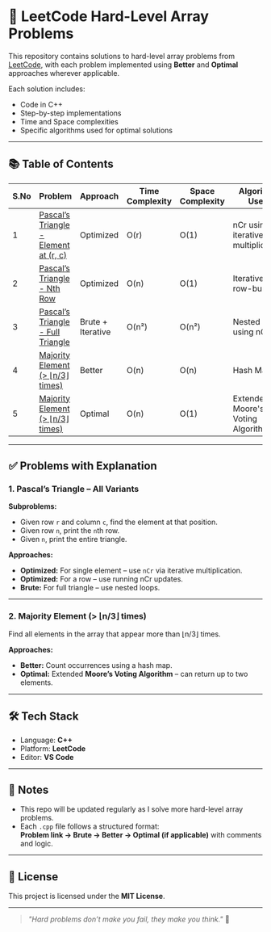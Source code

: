# 🧠 LeetCode Hard-Level Array Problems

This repository contains solutions to hard-level array problems from [LeetCode](https://leetcode.com/), with each problem implemented using **Better** and **Optimal** approaches wherever applicable.

Each solution includes:
- Code in C++
- Step-by-step implementations
- Time and Space complexities
- Specific algorithms used for optimal solutions

---

## 📚 Table of Contents

| S.No | Problem | Approach | Time Complexity | Space Complexity | Algorithm Used |
|------|---------|----------|-----------------|------------------|----------------|
| 1 | [Pascal’s Triangle - Element at (r, c)](codes/pascaltriangle.cpp) | Optimized | O(r) | O(1) | nCr using iterative multiplication |
| 2 | [Pascal’s Triangle - Nth Row](codes/pascaltriangle.cpp) | Optimized | O(n) | O(1) | Iterative nCr row-building |
| 3 | [Pascal’s Triangle - Full Triangle](codes/pascaltriangle.cpp) | Brute + Iterative | O(n²) | O(n²) | Nested loops using nCr |
| 4 | [Majority Element (> ⌊n/3⌋ times)](codes/majorityelementnby3better.cpp) | Better | O(n) | O(n) | Hash Map |
| 5 | [Majority Element (> ⌊n/3⌋ times)](codes/majorityelementnby3optimal.cpp) | Optimal | O(n) | O(1) | Extended Moore's Voting Algorithm |

---

## ✅ Problems with Explanation

### 1. Pascal’s Triangle – All Variants

**Subproblems:**
- Given row `r` and column `c`, find the element at that position.
- Given row `n`, print the `n`th row.
- Given `n`, print the entire triangle.

**Approaches:**
- **Optimized:** For single element – use `nCr` via iterative multiplication.  
- **Optimized:** For a row – use running nCr updates.  
- **Brute:** For full triangle – use nested loops.

---

### 2. Majority Element (> ⌊n/3⌋ times)

Find all elements in the array that appear more than ⌊n/3⌋ times.

**Approaches:**
- **Better:** Count occurrences using a hash map.
- **Optimal:** Extended **Moore’s Voting Algorithm** – can return up to two elements.

---

## 🛠️ Tech Stack

- Language: **C++**
- Platform: **LeetCode**
- Editor: **VS Code**

---

## 📌 Notes

- This repo will be updated regularly as I solve more hard-level array problems.
- Each `.cpp` file follows a structured format:  
  **Problem link → Brute → Better → Optimal (if applicable)** with comments and logic.

---

## 📄 License

This project is licensed under the **MIT License**.

---

> _"Hard problems don’t make you fail, they make you think."_ 🚀
